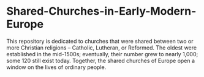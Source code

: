 # Shared-Churches-in-Early-Modern-Europe
This repository is dedicated to churches that were shared between two or more Christian religions – Catholic, Lutheran, or Reformed. The oldest were established in the mid-1500s; eventually, their number grew to nearly 1,000; some 120 still exist today. Together, the shared churches of Europe open a window on the lives of ordinary people.
